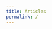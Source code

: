 ```yaml
---
title: Articles
permalink: /
---
```


<div id="map"></div>

<script>

var map = L.map('map')
           .setView([46.6, 2.1], 6)
           .addLayer(new L.tileLayer('http://{s}.basemaps.cartocdn.com/light_nolabels/{z}/{x}/{y}.png', {
              subdomains: 'abcd',
              detectRetina: true,
              minZoom: 6, maxZoom: 12 })),
    layers = {}, type ="", bounds={};

function read(data, cl) {
  if (data.type === "Topology")
    for (key in data.objects) {
      geojson = topojson.feature(data, data.objects[key]); type = cl;
      new L.GeoJSON(geojson, {style: color, onEachFeature: store})
    }
}

function store(feature, json) {
  id = type;
  insee = feature.properties.insee;
  switch (type) {
    case "com": id += insee.substring(0,2); break;
    case "can": if (insee.length == 5) insee = "0"+insee;
                id += insee.substring(1,3); break;
    case "dep": bounds[insee] = json.getBounds();
  }
  var el = layers[id];
  if (el === undefined) {
    el = new L.layerGroup();
    layers[id] = el;
  }
  el.addLayer(json);
}

function color(feature) {
  return {
    fillColor: "#ccc",
    color: "#aaa",
    weight: 1,
    opacity: 1,
    fillOpacity: .8
  }
}

d3.json("data/geo/topo/cantons.json", function(json) {
  read(json, "can");
  d3.json("data/geo/topo/departements.json", function(json) {
    read(json, "dep");
    reset();
  });
});

function reset() {
  if(map.getZoom()<=8) {
    map.removeLayer(layers["dep"]);
    for (el in layers) {
      if (el.substring(0,3) == "com") map.removeLayer(layers[el]);
      if (el.substring(0,3) == "can") map.addLayer(layers[el]);
    }
  }
  if(map.getZoom()<=6)
    map.addLayer(layers["dep"]);
  if(map.getZoom()>8)
    for (i in bounds)
      if (map.getBounds().contains(bounds[i]) ||
          map.getBounds().intersects(bounds[i])) {
        if (layers["com"+i] != undefined)
          map.addLayer(layers["com"+i]).removeLayer(layers["can"+i]);
        else
          (function(i){
            d3.json("data/geo/topo/"+i+".json", function(json) {
              read(json, "com");
              map.addLayer(layers["com"+i]).removeLayer(layers["can"+i]);
              });
          })(i);
      }
}

map.on('move', reset);

</script>
